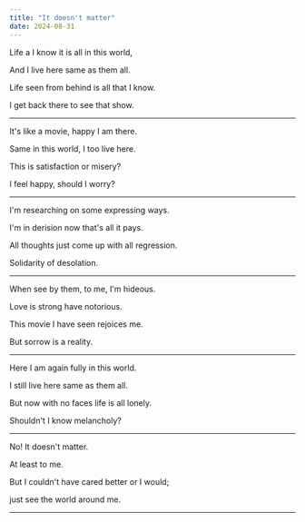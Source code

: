 ```yaml
---
title: "It doesn't matter"
date: 2024-08-31
---
```


Life a I know it is all in this world,

And I live here same as them all.

Life seen from behind is all that I know.

I get back there to see that show.

---

It's like a movie, happy I am there.

Same in this world, I too live here.

This is satisfaction or misery?

I feel happy, should I worry?

---

I'm researching on some expressing ways.

I'm in derision now that's all it pays.

All thoughts just come up with all regression.

Solidarity of desolation.

---

When see by them, to me, I'm hideous.

Love is strong have notorious.

This movie I have seen rejoices me.

But sorrow is a reality.

---

Here I am again fully in this world.

I still live here same as them all.

But now with no faces life is all lonely.

Shouldn't I know melancholy?

---

No! It doesn't matter.

At least to me.

But I couldn't have cared better or I would;

just see the world around me.

---
